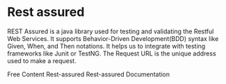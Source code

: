 # Rest assured

REST Assured is a java library used for testing and validating the Restful Web Services. It supports Behavior-Driven Development(BDD) syntax like Given, When, and Then notations. It helps us to integrate with testing frameworks like Junit or TestNG. The Request URL is the unique address used to make a request.

<ResourceGroupTitle>Free Content</ResourceGroupTitle>
<BadgeLink colorScheme='blue' badgeText='Official Site' href='https://rest-assured.io/'>Rest-assured</BadgeLink>
<BadgeLink colorScheme='blue' badgeText='Official Documentation' href='https://github.com/rest-assured/rest-assured/wiki'>Rest-assured Documentation</BadgeLink>
